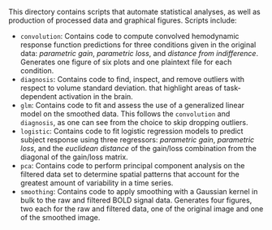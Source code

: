 This directory contains scripts that automate statistical analyses, as well as
production of processed data and graphical figures. Scripts include:
- `convolution`: Contains code to compute convolved hemodynamic response
  function predictions for three conditions given in the original data:
  *parametric gain*, *parametric loss*, and *distance from indifference*.
  Generates one figure of six plots and one plaintext file for each condition.
- `diagnosis`: Contains code to find, inspect, and remove outliers with respect
  to volume standard deviation.
  that highlight areas of task-dependent activation in the brain.
- `glm`: Contains code to fit and assess the use of a generalized linear model
  on the smoothed data. This follows the `convolution` and `diagnosis`, as one
  can see from the choice to skip dropping outliers.
- `logistic`: Contains code to fit logistic regression models to predict subject
  response using three regressors: *parametric gain*, *parametric loss*, and the
  *euclidean distance* of the gain/loss combination from the diagonal of the
  gain/loss matrix.
- `pca`: Contains code to perform principal component analysis on the filtered
  data set to determine spatial patterns that account for the greatest amount of
  variability in a time series.
- `smoothing`: Contains code to apply smoothing with a Gaussian kernel in bulk
  to the raw and filtered BOLD signal data. Generates four figures, two each for
  the raw and filtered data, one of the original image and one of the smoothed
  image.